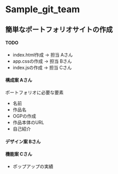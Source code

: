 # Sample_git_team

## 簡単なポートフォリオサイトの作成
#### TODO

* index.html作成 -> 担当 Aさん
* app.cssの作成 -> 担当 Bさん
* index.jsの作成 -> 担当 Cさん

#### 構成案 Aさん
ポートフォリオに必要な要素
- 名前
- 作品名
- OGPの作成
- 作品本体のURL
- 自己紹介

#### デザイン案 Bさん


#### 機能案 Cさん
* ポップアップの実績